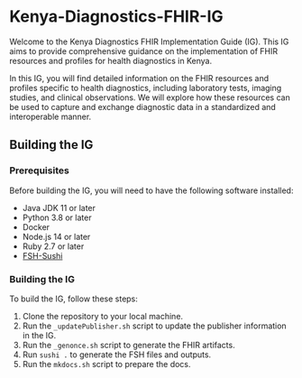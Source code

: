 # Kenya-Diagnostics-FHIR-IG

Welcome to the Kenya Diagnostics FHIR Implementation Guide (IG). This IG aims to provide comprehensive guidance on the implementation of FHIR resources and profiles for health diagnostics in Kenya.

In this IG, you will find detailed information on the FHIR resources and profiles specific to health diagnostics, including laboratory tests, imaging studies, and clinical observations. We will explore how these resources can be used to capture and exchange diagnostic data in a standardized and interoperable manner.

## Building the IG

### Prerequisites

Before building the IG, you will need to have the following software installed:

- Java JDK 11 or later
- Python 3.8 or later
- Docker
- Node.js 14 or later
- Ruby 2.7 or later
- [FSH-Sushi](https://fshschool.org/docs/sushi/installation/)

### Building the IG

To build the IG, follow these steps:

1. Clone the repository to your local machine.
2. Run the `_updatePublisher.sh` script to update the publisher information in the IG.
3. Run the `_genonce.sh` script to generate the FHIR artifacts.
4. Run `sushi .` to generate the FSH files and outputs.
5. Run the `mkdocs.sh` script to prepare the docs.